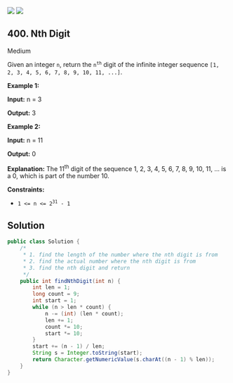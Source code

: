 [![](https://img.shields.io/github/stars/javadev/LeetCode-in-Java?label=Stars&style=flat-square)](https://github.com/javadev/LeetCode-in-Java)
[![](https://img.shields.io/github/forks/javadev/LeetCode-in-Java?label=Fork%20me%20on%20GitHub%20&style=flat-square)](https://github.com/javadev/LeetCode-in-Java/fork)

## 400\. Nth Digit

Medium

Given an integer `n`, return the <code>n<sup>th</sup></code> digit of the infinite integer sequence `[1, 2, 3, 4, 5, 6, 7, 8, 9, 10, 11, ...]`.

**Example 1:**

**Input:** n = 3

**Output:** 3 

**Example 2:**

**Input:** n = 11

**Output:** 0

**Explanation:** The 11<sup>th</sup> digit of the sequence 1, 2, 3, 4, 5, 6, 7, 8, 9, 10, 11, ... is a 0, which is part of the number 10. 

**Constraints:**

*   <code>1 <= n <= 2<sup>31</sup> - 1</code>

## Solution

```java
public class Solution {
    /*
     * 1. find the length of the number where the nth digit is from
     * 2. find the actual number where the nth digit is from
     * 3. find the nth digit and return
     */
    public int findNthDigit(int n) {
        int len = 1;
        long count = 9;
        int start = 1;
        while (n > len * count) {
            n -= (int) (len * count);
            len += 1;
            count *= 10;
            start *= 10;
        }
        start += (n - 1) / len;
        String s = Integer.toString(start);
        return Character.getNumericValue(s.charAt((n - 1) % len));
    }
}
```